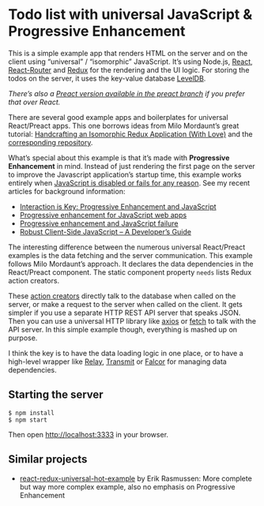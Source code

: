 # Todo list with universal JavaScript &amp; Progressive Enhancement

This is a simple example app that renders HTML on the server and on the client using “universal” / “isomorphic” JavaScript. It’s using Node.js, [React](https://facebook.github.io/react/), [React-Router](https://github.com/rackt/react-router) and [Redux](https://github.com/rackt/redux) for the rendering and the UI logic. For storing the todos on the server, it uses the key-value database [LevelDB](http://leveldb.org/).

*There’s also a [Preact version available in the preact branch](https://github.com/molily/universal-progressive-todos/tree/preact) if you prefer that over React.*

There are several good example apps and boilerplates for universal React/Preact apps. This one borrows ideas from Milo Mordaunt’s great tutorial: [Handcrafting an Isomorphic Redux Application (With Love)](https://medium.com/front-end-developers/handcrafting-an-isomorphic-redux-application-with-love-40ada4468af4) and the [corresponding repository](https://github.com/bananaoomarang/isomorphic-redux).

What’s special about this example is that it’s made with **Progressive Enhancement** in mind. Instead of just rendering the first page on the server to improve the Javascript application’s startup time, this example works entirely when [JavaScript is disabled or fails for any reason](http://kryogenix.org/code/browser/everyonehasjs.html). See my recent articles for background information:

* [Interaction is Key: Progressive Enhancement and JavaScript](https://molily.de/interaction-is-key/)
* [Progressive enhancement for JavaScript web apps](https://molily.de/single-page-apps/)
* [Progressive enhancement and JavaScript failure](https://molily.de/javascript-failure/)
* [Robust Client-Side JavaScript – A Developer’s Guide](https://molily.de/robust-javascript/)

The interesting difference between the numerous universal React/Preact examples is the data fetching and the server communication. This example follows Milo Mordaunt’s approach. It declares the data dependencies in the React/Preact component. The static component property `needs` lists Redux action creators.

These [action creators](https://github.com/molily/universal-progressive-todos/blob/master/src/actions/todosActions.js) directly talk to the database when called on the server, or make a request to the server when called on the client. It gets simpler if you use a separate HTTP REST API server that speaks JSON. Then you can use a universal HTTP library like [axios](https://github.com/mzabriskie/axios) or [fetch](https://github.com/matthew-andrews/isomorphic-fetch) to talk with the API server. In this simple example though, everything is mashed up on purpose.

I think the key is to have the data loading logic in one place, or to have a high-level wrapper like [Relay](https://facebook.github.io/relay/), [Transmit](https://github.com/RickWong/react-transmit) or [Falcor](http://www.mattgreer.org/articles/server-side-react-and-falcor/) for managing data dependencies.

## Starting the server

```
$ npm install
$ npm start
```

Then open [http://localhost:3333](http://localhost:3333) in your browser.

## Similar projects

- [react-redux-universal-hot-example](https://github.com/erikras/react-redux-universal-hot-example) by Erik Rasmussen: More complete but way more complex example, also no emphasis on Progressive Enhancement
